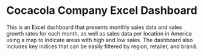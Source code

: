 # Cocacola Company Excel Dashboard
This is an Excel dashboard that presents monthly sales data and sales growth rates for each month, as well as sales data per location in America using a map to indicate areas with high and low sales. The dashboard also includes key indices that can be easily filtered by region, retailer, and brand.
